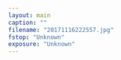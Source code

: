 ```yaml
---
layout: main
caption: ""
filename: "20171116222557.jpg"
fstop: "Unknown"
exposure: "Unknown"
---
```

